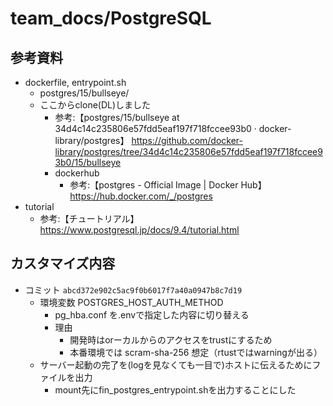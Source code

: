 # team_docs/PostgreSQL

## 参考資料
- dockerfile, entrypoint.sh 
  - postgres/15/bullseye/
  - ここからclone(DL)しました 
    - 参考:【postgres/15/bullseye at 34d4c14c235806e57fdd5eaf197f718fccee93b0 · docker-library/postgres】 https://github.com/docker-library/postgres/tree/34d4c14c235806e57fdd5eaf197f718fccee93b0/15/bullseye
    - dockerhub
      - 参考:【postgres - Official Image | Docker Hub】 https://hub.docker.com/_/postgres
- tutorial
  - 参考:【チュートリアル】 https://www.postgresql.jp/docs/9.4/tutorial.html

## カスタマイズ内容
- コミット `abcd372e902c5ac9f0b6017f7a40a0947b8c7d19`
  - 環境変数 POSTGRES_HOST_AUTH_METHOD
    - pg_hba.conf を.envで指定した内容に切り替える
    - 理由
      - 開発時はorーカルからのアクセスをtrustにするため
      - 本番環境では scram-sha-256 想定（rtustではwarningが出る） 
  - サーバー起動の完了を(logを見なくても一目で)ホストに伝えるためにファイルを出力
    - mount先にfin_postgres_entrypoint.shを出力することにした  